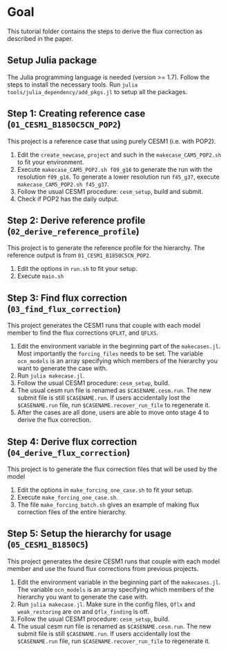 # Goal

This tutorial folder contains the steps to derive the flux correction as described in the paper.

## Setup Julia package

The Julia programming language is needed (version >= 1.7). Follow the steps to install the necessary tools. Run `julia tools/julia_dependency/add_pkgs.jl` to setup all the packages. 

## Step 1: Creating reference case (`01_CESM1_B1850C5CN_POP2`)

This project is a reference case that using purely CESM1 (i.e. with POP2).

1. Edit the `create_newcase`, `project` and such in the `makecase_CAM5_POP2.sh` to fit your environment.
2. Execute `makecase_CAM5_POP2.sh f09_g16` to generate the run with the resolution `f09_g16`. To generate a lower resolution run `f45_g37`, execute `makecase_CAM5_POP2.sh f45_g37`.
3. Follow the usual CESM1 procedure: `cesm_setup`, build and submit.
4. Check if POP2 has the daily output.

## Step 2: Derive reference profile (`02_derive_reference_profile`)

This project is to generate the reference profile for the hierarchy. The reference output is from `01_CESM1_B1850C5CN_POP2`.

1. Edit the options in `run.sh` to fit your setup.
2. Execute `main.sh`

## Step 3: Find flux correction (`03_find_flux_correction`)

This project generates the CESM1 runs that couple with each model member to find the flux corrections `QFLXT`, and `QFLXS`.
1. Edit the environment variable in the beginning part of the `makecases.jl`. Most importantly the `forcing_files` needs to be set. The variable `ocn_models` is an array specifying which members of the hierarchy you want to generate the case with.
2. Run `julia makecase.jl`.
3. Follow the usual CESM1 procedure: `cesm_setup`, build.
4. The usual cesm run file is renamed as `$CASENAME.cesm.run`. The new submit file is still `$CASENAME.run`. If users accidentally lost the `$CASENAME.run` file, run `$CASENAME.recover_run_file` to regenerate it.
5. After the cases are all done, users are able to move onto stage 4 to derive the flux correction.


## Step 4: Derive flux correction (`04_derive_flux_correction`)

This project is to generate the flux correction files that will be used by the model

1. Edit the options in `make_forcing_one_case.sh` to fit your setup.
2. Execute `make_forcing_one_case.sh`.
3. The file `make_forcing_batch.sh` gives an example of making flux correction files of the entire hierarchy.

## Step 5: Setup the hierarchy for usage (`05_CESM1_B1850C5`)

This project generates the desire CESM1 runs that couple with each model member and use the found flux corrections from previous projects.

1. Edit the environment variable in the beginning part of the `makecases.jl`. The variable `ocn_models` is an array specifying which members of the hierarchy you want to generate the case with.
2. Run `julia makecase.jl`. Make sure in the config files, `Qflx` and `weak_restoring` are on and `Qflx_finding` is off.
4. Follow the usual CESM1 procedure: `cesm_setup`, build.
5. The usual cesm run file is renamed as `$CASENAME.cesm.run`. The new submit file is still `$CASENAME.run`. If users accidentally lost the `$CASENAME.run` file, run `$CASENAME.recover_run_file` to regenerate it.
